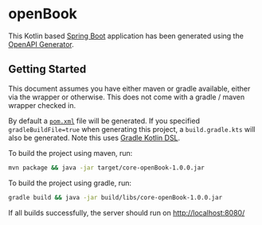 # openBook

This Kotlin based [Spring Boot](https://spring.io/projects/spring-boot) application has been generated using the [OpenAPI Generator](https://github.com/OpenAPITools/openapi-generator).

## Getting Started

This document assumes you have either maven or gradle available, either via the wrapper or otherwise. This does not come with a gradle / maven wrapper checked in.

By default a [`pom.xml`](pom.xml) file will be generated. If you specified `gradleBuildFile=true` when generating this project, a `build.gradle.kts` will also be generated. Note this uses [Gradle Kotlin DSL](https://github.com/gradle/kotlin-dsl).

To build the project using maven, run:
```bash
mvn package && java -jar target/core-openBook-1.0.0.jar
```

To build the project using gradle, run:
```bash
gradle build && java -jar build/libs/core-openBook-1.0.0.jar
```

If all builds successfully, the server should run on [http://localhost:8080/](http://localhost:8080/)
